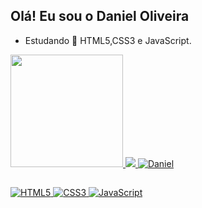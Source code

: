 ## Olá! Eu sou o Daniel Oliveira 
   
- Estudando 🌱 HTML5,CSS3 e JavaScript.
<div>
  <a href="https://github.com/rafaballerini">
  <img height="180em" src="https://github-readme-stats.vercel.app/api?username=FagundesOliveira&show_icons=true&theme=dark">
  <img src="https://github-readme-stats.vercel.app/api/top-langs/?username=FagundesOliveira&layout=compact&langs_count=7&theme=dark">
  <a href="https://picasion.com/"><img aling="right" src="https://i.picasion.com/pic91/f6deaab8fd5967aa03ea0f2148af6e3c.gif" alt="Daniel" /></a>
  
  ##
  
<div style="display: inline_block">
  <a href="https://github.com/FagundesOliveira">
  <img aling="center" alt="HTML5" src="https://img.shields.io/badge/HTML-239120?style=for-the-badge&logo=html5&logoColor=white"/>
  <img aling="center" alt="CSS3" src="https://img.shields.io/badge/CSS-239120?&style=for-the-badge&logo=css3&logoColor=white"/>
  <img aling="center" alt="JavaScript" src="https://img.shields.io/badge/JavaScript-F7DF1E?style=for-the-badge&logo=javascript&logoColor=black"/>
 <div>

